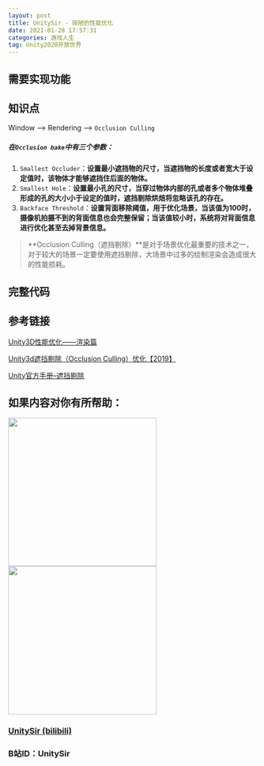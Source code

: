 ```yaml
---
layout: post
title: UnitySir - 简陋的性能优化
date: 2021-01-28 17:57:31
categories: 游戏人生
tag: Unity2020开放世界
---
```






## 需要实现功能




## 知识点

Window —> Rendering –> `Occlusion Culling`

##### 在`Occlusion bake`中有三个参数：

1. `Smallest Occluder`：**设置最小遮挡物的尺寸，当遮挡物的长度或者宽大于设定值时，该物体才能够遮挡住后面的物体。**
2. `Smallest Hole`：**设置最小孔的尺寸，当穿过物体内部的孔或者多个物体堆叠形成的孔的大小小于设定的值时，遮挡剔除烘焙将忽略该孔的存在。**
3. `Backface Threshold`：**设置背面移除阈值，用于优化场景，当该值为100时，摄像机拍摄不到的背面信息也会完整保留；当该值较小时，系统将对背面信息进行优化甚至去掉背景信息。**

> **Occlusion Culling（遮挡剔除）**是对于场景优化最重要的技术之一，对于较大的场景一定要使用遮挡剔除，大场景中过多的绘制渲染会造成很大的性能损耗。


## 完整代码





## 参考链接

[Unity3D性能优化——渲染篇](https://zhuanlan.zhihu.com/p/40900056)

[Unity3d遮挡剔除（Occlusion Culling）优化【2019】](https://blog.csdn.net/leeby100/article/details/94373878)

[Unity官方手册–遮挡剔除](https://docs.unity3d.com/cn/2020.2/Manual/class-OcclusionArea.html)

## 如果内容对你有所帮助：

<div><img src="https://pic4.zhimg.com/v2-87fbc8ee6ab3fd92f423d414d039b627_b.jpeg" width="300px"/>
<img src="https://pic2.zhimg.com/v2-b8ab4acf7899b2ced11287cdbd8279b5_b.jpeg" width="300px"/></div>

### [UnitySir (bilibili)](https://space.bilibili.com/308511666)
### B站ID：UnitySir